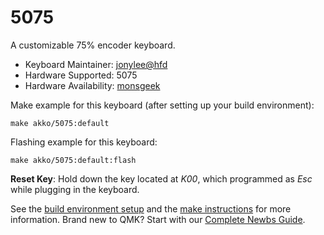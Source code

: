 # 5075

A customizable 75% encoder keyboard.

* Keyboard Maintainer: [jonylee@hfd](https://github.com/jonylee1986)
* Hardware Supported: 5075
* Hardware Availability: [monsgeek](https://www.akkogear.com/)

Make example for this keyboard (after setting up your build environment):

    make akko/5075:default

Flashing example for this keyboard:

    make akko/5075:default:flash
    
**Reset Key**: Hold down the key located at *K00*, which programmed as *Esc* while plugging in the keyboard.

See the [build environment setup](https://docs.qmk.fm/#/getting_started_build_tools) and the [make instructions](https://docs.qmk.fm/#/getting_started_make_guide) for more information. Brand new to QMK? Start with our [Complete Newbs Guide](https://docs.qmk.fm/#/newbs).
